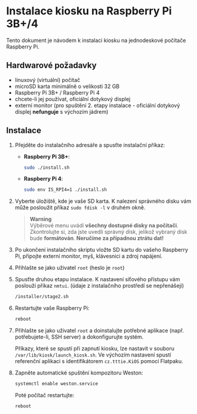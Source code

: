 # Instalace kiosku na Raspberry Pi 3B+/4
Tento dokument je návodem k instalaci kiosku na jednodeskové počítače Raspberry Pi.

## Hardwarové požadavky
- linuxový (virtuální) počítač
- microSD karta minimálně o velikosti 32 GB
- Raspberry Pi 3B+ / Raspberry Pi 4
- chcete-li jej používat, oficiální dotykový displej
- externí monitor (pro spuštění 2. etapy instalace - oficiální dotykový displej **nefunguje** s výchozím jádrem)

## Instalace
1. Přejděte do instalačního adresáře a spusťte instalační příkaz:
    - **Raspberry Pi 3B+**:

        ```bash
        sudo ./install.sh
        ```
    - **Raspberry Pi 4**:

        ```bash
        sudo env IS_RPI4=1 ./install.sh
        ```
1. Vyberte úložiště, kde je vaše SD karta. K nalezení správného disku vám může posloužit příkaz `sudo fdisk -l` v druhém okně.
    > **Warning**  
    > Výběrové menu uvádí **všechny dostupné disky na počítači**. Zkontrolujte si, zda jste uvedli správný disk, jelikož vybraný disk bude **formátován**. **Neručíme za případnou ztrátu dat!**
1. Po ukončení instalačního skriptu vložte SD kartu do vašeho Raspberry Pi, připojte externí monitor, myš, klávesnici a zdroj napájení.
1. Přihlašte se jako uživatel `root` (heslo je `root`)
1. Spusťte druhou etapu instalace. K nastavení síťového přístupu vám poslouží příkaz `nmtui`. (údaje z instalačního prostředí se nepřenášejí)

    ```bash
    /installer/stage2.sh
    ```
1. Restartujte vaše Raspberry Pi:

    ```bash
    reboot
    ```
1. Přihlašte se jako uživatel `root` a doinstalujte potřebné aplikace (např. potřebujete-li, SSH server) a dokonfigurujte systém.

    Příkazy, které se spustí při zapnutí kiosku, lze nastavit v souboru `/var/lib/kiosk/launch_kiosk.sh`. Ve výchozím nastavení spustí referenční aplikaci s identifikátorem `cz.tttie.KiOS` pomocí Flatpaku. 
1. Zapněte automatické spuštění kompozitoru Weston:
    ```bash
    systemctl enable weston.service
    ```

   Poté počítač restartujte:
    ```bash
    reboot
    ```
